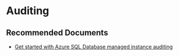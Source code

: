 <properties
	pageTitle="Auditing"
	description="Auditing"
	infoBubbleText="Auditing"
	service=""
	resource=""
	authors="srdan-bozovic-msft"
	ms.author="srbozovi"
	displayOrder=""
	articleId="b015edf8-6da6-4488-bdb3-186a1ff80aca"
	diagnosticScenario=""
	selfHelpType="generic"
	supportTopicIds="32637233"
	resourceTags=""
	productPesIds="16259"
	cloudEnvironments="public"
/>

# Auditing

## **Recommended Documents**

- [Get started with Azure SQL Database managed instance auditing](https://docs.microsoft.com/azure/sql-database/sql-database-managed-instance-auditing)
